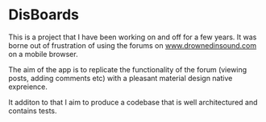 # DisBoards
This is a project that I have been working on and off for a few years. It was borne out of frustration of using the forums on www.drownedinsound.com on a mobile browser.

The aim of the app is to replicate the functionality of the forum (viewing posts, adding comments etc) with a pleasant material design native expreience.

It additon to that I aim to produce a codebase that is well architectured and contains tests.
